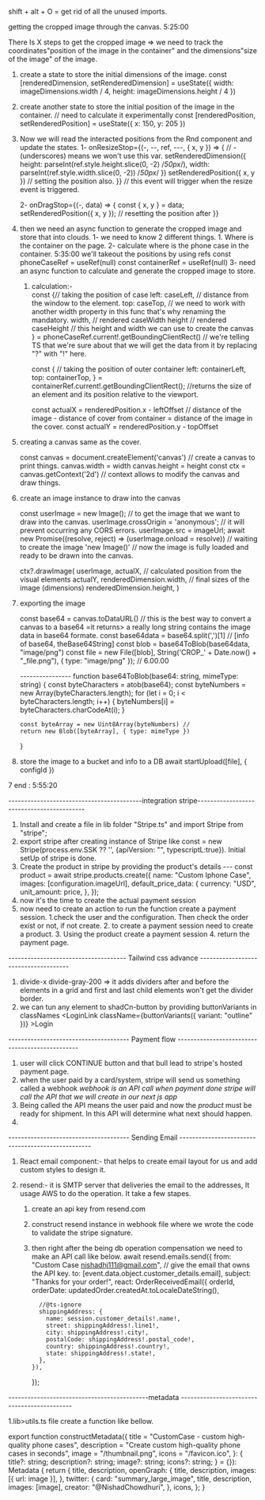 shift + alt + O = get rid of all the unused imports.

getting the cropped image through the canvas. 5:25:00

There Is X steps to get the cropped image
=> we need to track the coordinates"position of the image in the container" and the dimensions"size of the image" of the image.

1.  create a state to store the initial dimensions of the image.
    const [renderedDimension, setRenderedDimension] = useState({
    width: imageDimensions.width / 4,
    height: imageDimensions.height / 4
    })
2.  create another state to store the initial position of the image in the container. // need to calculate it experimentally
    const [renderedPosition, setRenderedPosition] = useState({
    x: 150,
    y: 205
    })

3.  Now we will read the interacted positions from the Rnd component and update the states.
    1-
    onResizeStop={(-, --, ref, ---, { x, y }) => { // - (underscores) means we won't use this var.
    setRenderedDimension({
    height: parseInt(ref.style.height.slice(0, -2) /_50px_/),
    width: parseInt(ref.style.width.slice(0, -2)) /_50px_/
    })
    setRenderedPosition({ x, y }) // setting the position also.
    }} // this event will trigger when the resize event is triggered.

    2-
    onDragStop={(-, data) => {
    const { x, y } = data;
    setRenderedPosition({ x, y }); // resetting the position after
    }}

4.  then we need an async function to generate the cropped image and store that into clouds.
    1-
    we need to know 2 different things. 1. Where is the container on the page. 2- calculate where is the phone case in the container. 5:35:00
    we'll takeout the positions by using refs
    const phoneCaseRef = useRef<HTMLDivElement>(null)
    const containerRef = useRef<HTMLDivElement>(null)
    3- need an async function to calculate and generate the cropped image to store.

    1. calculation:-  
        const {// taking the position of case
       left: caseLeft, // distance from the window to the element.
       top: caseTop, // we need to work with another width property in this func that's why renaming the mandatory.
       width, // rendered caseWidth
       height // rendered caseHeight
       // this height and width we can use to create the canvas
       } = phoneCaseRef.current!.getBoundingClientRect() // we're telling TS that we're sure about that we will get the data from it by replacing "?" with "!" here.

       const { // taking the position of outer container
       left: containerLeft,
       top: containerTop,
       } = containerRef.current!.getBoundingClientRect(); //returns the size of an element and its position relative to the viewport.

       const actualX = renderedPosition.x - leftOffset // distance of the image - distance of cover from container = distance of the image in the cover.
       const actualY = renderedPosition.y - topOffset

5.  creating a canvas same as the cover.

    const canvas = document.createElement('canvas') // create a canvas to print things.
    canvas.width = width
    canvas.height = height
    const ctx = canvas.getContext('2d') // context allows to modify the canvas and draw things.

6.  create an image instance to draw into the canvas

    const userImage = new Image(); // to get the image that we want to draw into the canvas.
    userImage.crossOrigin = 'anonymous'; // it will prevent occurring any CORS errors.
    userImage.src = imageUrl;
    await new Promise((resolve, reject) => (userImage.onload = resolve)) // waiting to create the image 'new Image()'
    // now the image is fully loaded and ready to be drawn into the canvas.

    ctx?.drawImage(
    userImage,
    actualX, // calculated position from the visual elements
    actualY,
    renderedDimension.width, // final sizes of the image (dimensions)
    renderedDimension.height,
    )

7.  exporting the image

    const base64 = canvas.toDataURL() // this is the best way to convert a canvas to a base64 =it returns> a really long string contains the image data in base64 formate.
    const base64data = base64.split(',')[1] // [info of base64, theBase64String]
    const blob = base64ToBlob(base64data, "image/png")
    const file = new File([blob], String('CROP\_' + Date.now() + "\_file.png"), { type: "image/png" });
    // 6.00.00

    ---------------- function base64ToBlob(base64: string, mimeType: string) {
    const byteCharacters = atob(base64);
    const byteNumbers = new Array(byteCharacters.length);
    for (let i = 0; i < byteCharacters.length; i++) {
    byteNumbers[i] = byteCharacters.charCodeAt(i);
    }

        const byteArray = new Uint8Array(byteNumbers) //
        return new Blob([byteArray], { type: mimeType })

    }

8.  store the image to a bucket and info to a DB
    await startUpload([file], {
    configId
    })

7 end : 5:55:20

------------------------------------------integration stripe------------------------------------------

1. Install and create a file in lib folder "Stripe.ts" and import Stripe from "stripe";
2. export stripe after creating instance of Stripe like const = new Stripe(process.env.SSK ?? '', {apiVersion: "", typescriptL:true}). Initial setUp of stripe is done.
3. Create the product in stripe by providing the product's details
   --- const product = await stripe.products.create({
   name: "Custom Iphone Case",
   images: [configuration.imageUrl],
   default_price_data: {
   currency: "USD",
   unit_amount: price,
   },
   });
4. now it's the time to create the actual payment session
5. now need to create an action to run the function create a payment session.
   1.check the user and the configuration. Then check the order exist or not, if not create. 2. to create a payment session need to create a product. 3. Using the product create a payment session 4. return the payment page.

------------------------------------- Tailwind css advance -------------------------------------

1.  divide-x divide-gray-200 => it adds dividers after and before the elements in a grid and first and last child elements won't get the divider border.
2.  we can tun any element to shadCn-button by providing buttonVariants in classNames <LoginLink className={buttonVariants({ variant: "outline" })} >Login</LoginLink>

-------------------------------------- Payment flow -----------------------------------------------

1.  user will click CONTINUE button and that bull lead to stripe's hosted payment page.
2.  when the user paid by a card/system, stripe will send us something called a webhook _webhook is an API call when payment done stripe will call the API that we will create in our next js app_
3.  Being called the API means the user paid and now the _product_ must be ready for shipment. In this API will determine what next should happen.
4.

-------------------------------------- Sending Email --------------------------------------------------

1.  React email component:- that helps to create email layout for us and add custom styles to design it.
2.  resend:- it is SMTP server that deliveries the email to the addresses, It usage AWS to do the operation. It take a few stapes.

    1.  create an api key from resend.com
    2.  construct resend instance in webhook file where we wrote the code to validate the stripe signature.
    3.  then right after the being db operation compensation we need to make an API call like below.
        await resend.emails.send({
        from: "Custom Case <nishadhj111@gmail.com>", // give the email that owns the API key.
        to: [event.data.object.customer_details.email],
        subject: "Thanks for your order!",
        react: OrderReceivedEmail({
        orderId,
        orderDate: updatedOrder.createdAt.toLocaleDateString(),

              //@ts-ignore
              shippingAddress: {
                name: session.customer_details!.name!,
                street: shippingAddress!.line1!,
                city: shippingAddress!.city!,
                postalCode: shippingAddress!.postal_code!,
                country: shippingAddress!.country!,
                state: shippingAddress!.state!,
              },
            }),

        });

--------------------------------------------metadata --------------------------------------------

1.lib>utils.ts file create a function like bellow.

export function constructMetadata({
title = "CustomCase - custom high-quality phone cases",
description = "Create custom high-quality phone cases in seconds",
image = "/thumbnail.png",
icons = "/favicon.ico",
}: {
title?: string;
description?: string;
image?: string;
icons?: string;
} = {}): Metadata {
return {
title,
description,
openGraph: {
title,
description,
images: [{ url: image }],
},
twitter: {
card: "summary_large_image",
title,
description,
images: [image],
creator: "@NishadChowdhuri",
},
icons,
};
}
